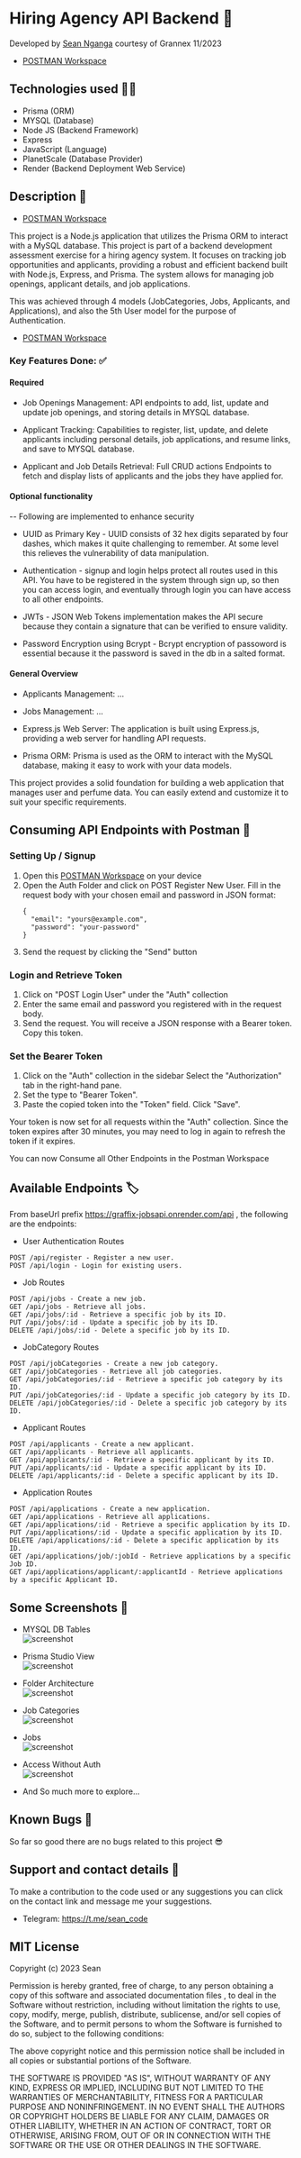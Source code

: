 # Hiring Agency API Backend 🦺


Developed by <a href="https://github.com/sean-code" target="_blank">Sean Nganga</a> courtesy of Grannex 11/2023

- <a href="https://www.postman.com/vlapp-emmerce/workspace/graffix-workspace/collection/26841432-c5a587c9-e394-4442-a479-64102c0791b1?action=share&creator=26841432&active-environment=26841432-d174213c-8355-4d3a-9cc9-5ea6d8f19baf" target="_blank">POSTMAN Workspace</a>

## Technologies used 🧑‍💻

- Prisma (ORM)
- MYSQL (Database)
- Node JS (Backend Framework)
- Express
- JavaScript (Language)
- PlanetScale (Database Provider)
- Render (Backend Deployment Web Service)



## Description 📝

- <a href="https://www.postman.com/vlapp-emmerce/workspace/graffix-workspace/collection/26841432-c5a587c9-e394-4442-a479-64102c0791b1?action=share&creator=26841432&active-environment=26841432-d174213c-8355-4d3a-9cc9-5ea6d8f19baf" target="_blank">POSTMAN Workspace</a>

This project is a Node.js application that utilizes the Prisma ORM to interact with a MySQL database. This project is part of a backend development assessment exercise for a hiring agency system. It focuses on tracking job opportunities and applicants, providing a robust and efficient backend built with Node.js, Express, and Prisma. The system allows for managing job openings, applicant details, and job applications.

This was achieved through 4 models (JobCategories, Jobs, Applicants, and Applications), and also the 5th User model for the purpose of Authentication.

- <a href="https://www.postman.com/vlapp-emmerce/workspace/graffix-workspace/collection/26841432-c5a587c9-e394-4442-a479-64102c0791b1?action=share&creator=26841432&active-environment=26841432-d174213c-8355-4d3a-9cc9-5ea6d8f19baf" target="_blank">POSTMAN Workspace</a>

### Key Features Done: ✅


#### Required

* Job Openings Management: API endpoints to add, list, update and update job openings, and storing details in MYSQL database.
* Applicant Tracking: Capabilities to register, list, update, and delete applicants including personal details, job applications, and resume links, and save to MYSQL database.

* Applicant and Job Details Retrieval: Full CRUD actions Endpoints to fetch and display lists of applicants and the jobs they have applied for.


#### Optional functionality

-- Following are implemented to enhance security

  * UUID as Primary Key - UUID consists of 32 hex digits separated by four dashes, which makes it quite challenging to remember. At some level this relieves the vulnerability of data manipulation.

  * Authentication - signup and login helps protect all routes used in this API. You have to be registered in the system through sign up, so then you can access login, and eventually through login you can have access to all other endpoints.  

  * JWTs - JSON Web Tokens implementation makes the API secure because they contain a signature that can be verified to ensure validity. 


  * Password Encryption using Bcrypt - Bcrypt encryption of passoword is essential because it the password is saved in the db in a salted format. 



#### General Overview
* Applicants Management: ...

* Jobs Management: ...

* Express.js Web Server: The application is built using Express.js, providing a web server for handling API requests.

* Prisma ORM: Prisma is used as the ORM to interact with the MySQL database, making it easy to work with your data models.

This project provides a solid foundation for building a web application that manages user and perfume data. You can easily extend and customize it to suit your specific requirements.



## Consuming API Endpoints with Postman 🧐

### Setting Up / Signup
1. Open this <a href="https://www.postman.com/vlapp-emmerce/workspace/graffix-workspace/collection/26841432-c5a587c9-e394-4442-a479-64102c0791b1?action=share&creator=26841432&active-environment=26841432-d174213c-8355-4d3a-9cc9-5ea6d8f19baf" target="_blank">POSTMAN Workspace</a> on your device
2. Open the Auth Folder and click on POST Register New User. Fill in the request body with your chosen email and password in JSON format:
    ```
    {
      "email": "yours@example.com",
      "password": "your-password"
    }
    ```
3. Send the request by clicking the "Send" button

### Login and Retrieve Token

1. Click on "POST Login User" under the "Auth" collection
2. Enter the same email and password you registered with in the request body.
3. Send the request. You will receive a JSON response with a Bearer token. Copy this token.

### Set the Bearer Token
1. Click on the "Auth" collection in the sidebar Select the "Authorization" tab in the right-hand pane.
2. Set the type to "Bearer Token".
3. Paste the copied token into the "Token" field. Click "Save".


Your token is now set for all requests within the "Auth" collection. Since the token expires after 30 minutes, you may need to log in again to refresh the token if it expires.

You can now Consume all Other Endpoints in the Postman Workspace



## Available Endpoints 🏷️

From baseUrl prefix https://graffix-jobsapi.onrender.com/api , the following are the endpoints: 


-  User Authentication Routes
```
POST /api/register - Register a new user.
POST /api/login - Login for existing users.
```

- Job Routes
```
POST /api/jobs - Create a new job.
GET /api/jobs - Retrieve all jobs.
GET /api/jobs/:id - Retrieve a specific job by its ID.
PUT /api/jobs/:id - Update a specific job by its ID.
DELETE /api/jobs/:id - Delete a specific job by its ID.
```

- JobCategory Routes

```
POST /api/jobCategories - Create a new job category.
GET /api/jobCategories - Retrieve all job categories.
GET /api/jobCategories/:id - Retrieve a specific job category by its ID.
PUT /api/jobCategories/:id - Update a specific job category by its ID.
DELETE /api/jobCategories/:id - Delete a specific job category by its ID.
```



- Applicant Routes
```
POST /api/applicants - Create a new applicant.
GET /api/applicants - Retrieve all applicants.
GET /api/applicants/:id - Retrieve a specific applicant by its ID.
PUT /api/applicants/:id - Update a specific applicant by its ID.
DELETE /api/applicants/:id - Delete a specific applicant by its ID.
```

- Application Routes

```
POST /api/applications - Create a new application.
GET /api/applications - Retrieve all applications.
GET /api/applications/:id - Retrieve a specific application by its ID.
PUT /api/applications/:id - Update a specific application by its ID.
DELETE /api/applications/:id - Delete a specific application by its ID.
GET /api/applications/job/:jobId - Retrieve applications by a specific Job ID.
GET /api/applications/applicant/:applicantId - Retrieve applications by a specific Applicant ID.
```




## Some Screenshots 📸

- MYSQL DB Tables
    <br>
  <img src="./assets/imgs/DBTables.png" alt="screenshot" />


- Prisma Studio View
  <br>
  <img src="./assets/imgs/PrismaStudioData.png" alt="screenshot" />


- Folder Architecture
  <br>
  <img src="./assets/imgs/FolderArchitecture.png" alt="screenshot" />


- Job Categories
    <br>
  <img src="./assets/imgs/JobCategories.png" alt="screenshot" />

- Jobs
    <br>
  <img src="./assets/imgs/Jobs.png" alt="screenshot" />


- Access Without Auth
    <br>
  <img src="./assets/imgs/AccessWithoutAuth.png" alt="screenshot" />


* And So much more to explore...


## Known Bugs 🐛

So far so good there are no bugs related to this project 😎

## Support and contact details 🙂

To make a contribution to the code used or any suggestions you can click on the contact link and message me your suggestions.

- Telegram: https://t.me/sean_code

## MIT License

Copyright (c) 2023 Sean

Permission is hereby granted, free of charge, to any person obtaining a copy
of this software and associated documentation files , to deal
in the Software without restriction, including without limitation the rights
to use, copy, modify, merge, publish, distribute, sublicense, and/or sell
copies of the Software, and to permit persons to whom the Software is
furnished to do so, subject to the following conditions:

The above copyright notice and this permission notice shall be included in all
copies or substantial portions of the Software.

THE SOFTWARE IS PROVIDED "AS IS", WITHOUT WARRANTY OF ANY KIND, EXPRESS OR
IMPLIED, INCLUDING BUT NOT LIMITED TO THE WARRANTIES OF MERCHANTABILITY,
FITNESS FOR A PARTICULAR PURPOSE AND NONINFRINGEMENT. IN NO EVENT SHALL THE
AUTHORS OR COPYRIGHT HOLDERS BE LIABLE FOR ANY CLAIM, DAMAGES OR OTHER
LIABILITY, WHETHER IN AN ACTION OF CONTRACT, TORT OR OTHERWISE, ARISING FROM,
OUT OF OR IN CONNECTION WITH THE SOFTWARE OR THE USE OR OTHER DEALINGS IN THE
SOFTWARE.


